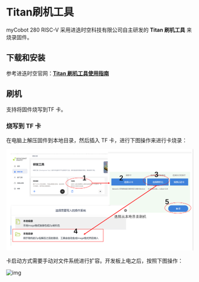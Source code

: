 # Titan刷机工具

myCobot 280 RISC-V 采用进迭时空科技有限公司自主研发的 **Titan 刷机工具** 来烧录固件。

## 下载和安装

参考进迭时空官网：**[Titan 刷机工具使用指南](https://developer.spacemit.com/documentation?token=O6wlwlXcoiBZUikVNh2cczhin5d)**

## 刷机

支持将固件烧写到TF 卡。

### 烧写到 TF 卡

在电脑上解压固件到本地目录，然后插入 TF 卡，进行下图操作来进行卡烧录：

![img](../../../resource/3-FunctionsAndApplications/6.developmentGuide/RISC-V/titan-tf.png)

卡启动方式需要手动对文件系统进行扩容。开发板上电之后，按照下图操作：

![img](../../../resource/3-FunctionsAndApplications/6.developmentGuide/RISC-V/titan-tf-resizefs.png)